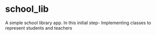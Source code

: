 # school_lib
A simple school library app. In this initial step- Implementing classes to represent students and teachers
